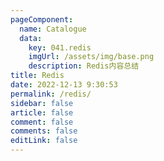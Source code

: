 ```yaml
---
pageComponent:
  name: Catalogue
  data:
    key: 041.redis
    imgUrl: /assets/img/base.png
    description: Redis内容总结
title: Redis
date: 2022-12-13 9:30:53
permalink: /redis/
sidebar: false
article: false
comment: false
comments: false
editLink: false
---
```

